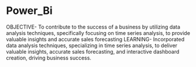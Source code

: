 # Power_Bi
OBJECTIVE-
To contribute to the success of a business by utilizing data analysis techniques, specifically focusing on time series analysis, to provide valuable insights and accurate sales forecasting
LEARNING-
Incorporated data analysis techniques, specializing in time series analysis, to deliver valuable insights, accurate sales forecasting, and interactive dashboard creation, driving business success.
